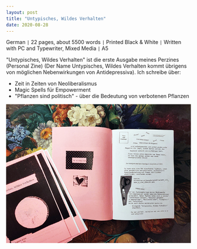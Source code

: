 ```yaml
---
layout: post
title: "Untypisches, Wildes Verhalten"
date: 2020-08-28
---
```


German ``|`` 22 pages, about 5500 words ``|`` Printed Black & White ``|`` Written with PC and Typewriter, Mixed Media ``|`` A5

"Untypisches, Wildes Verhalten" ist die erste Ausgabe meines Perzines (Personal Zine) (Der Name Untypisches, Wildes Verhalten kommt übrigens von möglichen Nebenwirkungen von Antidepressiva).
Ich schreibe über:
* Zeit in Zeiten von Neoliberalismus
* Magic Spells für Empowerment
* "Pflanzen sind politisch" - über die Bedeutung von verbotenen Pflanzen

<img src="/images/atypical1.jpg" alt="Atypical Cover" class="w3-image">
